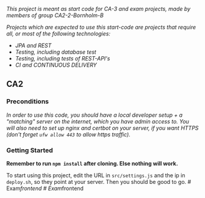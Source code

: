 
*This project is meant as start code for CA-3 and exam projects, made by members of group CA2-2-Bornholm-B*

*Projects which are expected to use this start-code are projects that require all, or most of the following technologies:*
- *JPA and REST*
- *Testing, including database test*
- *Testing, including tests of REST-API's*
- *CI and CONTINUOUS DELIVERY*

## CA2

### Preconditions
*In order to use this code, you should have a local developer setup + 
a "matching" server on the internet, which you have admin access to.
You will also need to set up nginx and certbot on your server, if you want
HTTPS (don't forget `ufw allow 443` to allow https traffic).*

### Getting Started

**Remember to run `npm install` after cloning. Else nothing will work.**

To start using this project, edit the URL in `src/settings.js` and the ip 
in `deploy.sh`, so they point at your server. Then you should be good to go.
#   E x a m _ f r o n t e n d  
 #   E x a m _ f r o n t e n d  
 